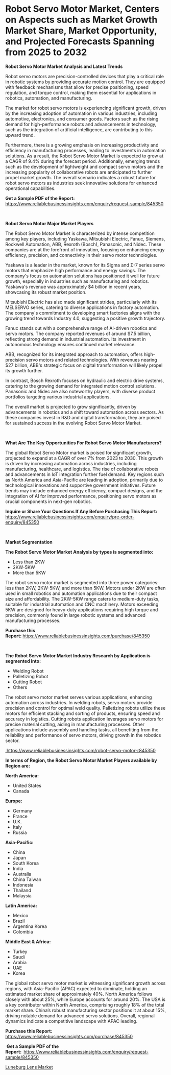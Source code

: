 <p><h1>Robot Servo Motor Market, Centers on Aspects such as Market Growth Market Share, Market Opportunity, and Projected Forecasts Spanning from 2025 to 2032</h1></p><p><strong>Robot Servo Motor Market Analysis and Latest Trends</strong></p>
<p><p>Robot servo motors are precision-controlled devices that play a critical role in robotic systems by providing accurate motion control. They are equipped with feedback mechanisms that allow for precise positioning, speed regulation, and torque control, making them essential for applications in robotics, automation, and manufacturing. </p><p>The market for robot servo motors is experiencing significant growth, driven by the increasing adoption of automation in various industries, including automotive, electronics, and consumer goods. Factors such as the rising demand for high-performance robots and advancements in technology, such as the integration of artificial intelligence, are contributing to this upward trend. </p><p>Furthermore, there is a growing emphasis on increasing productivity and efficiency in manufacturing processes, leading to investments in automation solutions. As a result, the Robot Servo Motor Market is expected to grow at a CAGR of 9.4% during the forecast period. Additionally, emerging trends such as the development of lightweight and compact servo motors and the increasing popularity of collaborative robots are anticipated to further propel market growth. The overall scenario indicates a robust future for robot servo motors as industries seek innovative solutions for enhanced operational capabilities.</p></p>
<p><strong>Get a Sample PDF of the Report:&nbsp;</strong> <a href="https://www.reliablebusinessinsights.com/enquiry/request-sample/845350?utm_campaign=3128&utm_medium=2&utm_source=Github&utm_content=ia&utm_term=09042025&utm_id=robot-servo-motor">https://www.reliablebusinessinsights.com/enquiry/request-sample/845350</a></p>
<p>&nbsp;</p>
<p><strong>Robot Servo Motor Major Market Players</strong></p>
<p><p>The Robot Servo Motor Market is characterized by intense competition among key players, including Yaskawa, Mitsubishi Electric, Fanuc, Siemens, Rockwell Automation, ABB, Rexroth (Bosch), Panasonic, and Nidec. These companies are at the forefront of innovation, focusing on enhancing energy efficiency, precision, and connectivity in their servo motor technologies.</p><p>Yaskawa is a leader in the market, known for its Sigma and Σ-7 series servo motors that emphasize high performance and energy savings. The company's focus on automation solutions has positioned it well for future growth, especially in industries such as manufacturing and robotics. Yaskawa's revenue was approximately $4 billion in recent years, showcasing its robust market position.</p><p>Mitsubishi Electric has also made significant strides, particularly with its MELSERVO series, catering to diverse applications in factory automation. The company's commitment to developing smart factories aligns with the growing trend towards Industry 4.0, suggesting a positive growth trajectory.</p><p>Fanuc stands out with a comprehensive range of AI-driven robotics and servo motors. The company reported revenues of around $7.5 billion, reflecting strong demand in industrial automation. Its investment in autonomous technology ensures continued market relevance.</p><p>ABB, recognized for its integrated approach to automation, offers high-precision servo motors and related technologies. With revenues nearing $27 billion, ABB's strategic focus on digital transformation will likely propel its growth further.</p><p>In contrast, Bosch Rexroth focuses on hydraulic and electric drive systems, catering to the growing demand for integrated motion control solutions. Panasonic and Nidec are also noteworthy players, with diverse product portfolios targeting various industrial applications.</p><p>The overall market is projected to grow significantly, driven by advancements in robotics and a shift toward automation across sectors. As these companies invest in R&D and digital transformation, they are poised for sustained success in the evolving Robot Servo Motor Market.</p></p>
<p>&nbsp;</p>
<p><strong>What Are The Key Opportunities For Robot Servo Motor Manufacturers?</strong></p>
<p><p>The global Robot Servo Motor market is poised for significant growth, projected to expand at a CAGR of over 7% from 2023 to 2030. This growth is driven by increasing automation across industries, including manufacturing, healthcare, and logistics. The rise of collaborative robots and advancements in IoT integration further fuel demand. Key regions such as North America and Asia-Pacific are leading in adoption, primarily due to technological innovations and supportive government initiatives. Future trends may include enhanced energy efficiency, compact designs, and the integration of AI for improved performance, positioning servo motors as crucial components in next-gen robotics.</p></p>
<p><strong>Inquire or Share Your Questions If Any Before Purchasing This Report:</strong> <a href="https://www.reliablebusinessinsights.com/enquiry/pre-order-enquiry/845350?utm_campaign=3128&utm_medium=2&utm_source=Github&utm_content=ia&utm_term=09042025&utm_id=robot-servo-motor">https://www.reliablebusinessinsights.com/enquiry/pre-order-enquiry/845350</a></p>
<p>&nbsp;</p>
<p><strong>Market Segmentation</strong></p>
<p><strong>The Robot Servo Motor Market Analysis by types is segmented into:</strong></p>
<p><ul><li>Less than 2KW</li><li>2KW-5KW</li><li>More than 5KW</li></ul></p>
<p><p>The robot servo motor market is segmented into three power categories: less than 2KW, 2KW-5KW, and more than 5KW. Motors under 2KW are often used in small robotics and automation applications due to their compact size and affordability. The 2KW-5KW range caters to medium-duty tasks, suitable for industrial automation and CNC machinery. Motors exceeding 5KW are designed for heavy-duty applications requiring high torque and precision, commonly found in large robotic systems and advanced manufacturing processes.</p></p>
<p><strong>Purchase this Report:&nbsp;</strong><a href="https://www.reliablebusinessinsights.com/purchase/845350?utm_campaign=3128&utm_medium=2&utm_source=Github&utm_content=ia&utm_term=09042025&utm_id=robot-servo-motor">https://www.reliablebusinessinsights.com/purchase/845350</a></p>
<p>&nbsp;</p>
<p><strong>The Robot Servo Motor Market Industry Research by Application is segmented into:</strong></p>
<p><ul><li>Welding Robot</li><li>Palletizing Robot</li><li>Cutting Robot</li><li>Others</li></ul></p>
<p><p>The robot servo motor market serves various applications, enhancing automation across industries. In welding robots, servo motors provide precision and control for optimal weld quality. Palletizing robots utilize these motors for efficient stacking and sorting of products, ensuring speed and accuracy in logistics. Cutting robots application leverages servo motors for precise material cutting, aiding in manufacturing processes. Other applications include assembly and handling tasks, all benefiting from the reliability and performance of servo motors, driving growth in the robotics sector.</p></p>
<p><a href="https://www.reliablebusinessinsights.com/robot-servo-motor-r845350?utm_campaign=3128&utm_medium=2&utm_source=Github&utm_content=ia&utm_term=09042025&utm_id=robot-servo-motor">&nbsp;https://www.reliablebusinessinsights.com/robot-servo-motor-r845350</a></p>
<p><strong>In terms of Region, the Robot Servo Motor Market Players available by Region are:</strong></p>
<p>
    <p> <strong> North America: </strong>
        <ul>
            <li>United States</li>
            <li>Canada</li>
        </ul>
        </p> 
    <p> <strong> Europe: </strong>
        <ul>
            <li>Germany</li>
            <li>France</li>
            <li>U.K.</li>
            <li>Italy</li>
            <li>Russia</li>
        </ul>
        </p> 
    <p> <strong> Asia-Pacific: </strong>
        <ul>
            <li>China</li>
            <li>Japan</li>
            <li>South Korea</li>
            <li>India</li>
            <li>Australia</li>
            <li>China Taiwan</li>
            <li>Indonesia</li>
            <li>Thailand</li>
            <li>Malaysia</li>
        </ul>
        </p> 
    <p> <strong> Latin America: </strong>
        <ul>
            <li>Mexico</li>
            <li>Brazil</li>
            <li>Argentina Korea</li>
            <li>Colombia</li>
        </ul>
        </p> 
    <p> <strong> Middle East & Africa: </strong>
        <ul>
            <li>Turkey</li>
            <li>Saudi</li>
            <li>Arabia</li>
            <li>UAE</li>
            <li>Korea</li>
        </ul>
    </p>
    </p>
<p><p>The global robot servo motor market is witnessing significant growth across regions, with Asia-Pacific (APAC) expected to dominate, holding an estimated market share of approximately 40%. North America follows closely with about 25%, while Europe accounts for around 20%. The USA is a key contributor within North America, comprising roughly 18% of the total market share. China’s robust manufacturing sector positions it at about 15%, driving notable demand for advanced servo solutions. Overall, regional dynamics indicate a competitive landscape with APAC leading.</p></p>
<p><strong>Purchase this Report: </strong><a href="https://www.reliablebusinessinsights.com/purchase/845350?utm_campaign=3128&utm_medium=2&utm_source=Github&utm_content=ia&utm_term=09042025&utm_id=robot-servo-motor">https://www.reliablebusinessinsights.com/purchase/845350</a></p>
<p>&nbsp;<strong>Get a Sample PDF of the Report:&nbsp;&nbsp;</strong><a href="https://www.reliablebusinessinsights.com/enquiry/request-sample/845350?utm_campaign=3128&utm_medium=2&utm_source=Github&utm_content=ia&utm_term=09042025&utm_id=robot-servo-motor">https://www.reliablebusinessinsights.com/enquiry/request-sample/845350</a></p>
<p><strong></strong></p>
<p><p><a href="https://github.com/ngozudapshi/Market-Research-Report-List-1/blob/main/luneburg-lens-market.md?utm_campaign=3128&utm_medium=2&utm_source=Github&utm_content=ia&utm_term=09042025&utm_id=robot-servo-motor">Luneburg Lens Market</a></p></p>